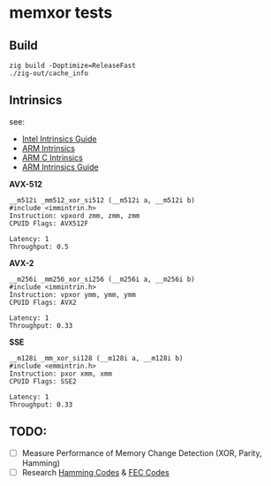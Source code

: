 # memxor tests

## Build

```
zig build -Doptimize=ReleaseFast
./zig-out/cache_info
```

## Intrinsics

see:
- [Intel Intrinsics Guide](https://software.intel.com/sites/landingpage/IntrinsicsGuide/)
- [ARM Intrinsics](https://developer.arm.com/architectures/instruction-sets/intrinsics/)
- [ARM C Intrinsics](https://developer.arm.com/documentation/dui0491/i/Using-NEON-Support/Intrinsics)
- [ARM Intrinsics Guide](https://developer.arm.com/documentation/den0018/a/NEON-Intrinsics/)


**AVX-512**
```
__m512i _mm512_xor_si512 (__m512i a, __m512i b)
#include <immintrin.h>
Instruction: vpxord zmm, zmm, zmm
CPUID Flags: AVX512F

Latency: 1
Throughput: 0.5
```

**AVX-2**
```
__m256i _mm256_xor_si256 (__m256i a, __m256i b)
#include <immintrin.h>
Instruction: vpxor ymm, ymm, ymm
CPUID Flags: AVX2

Latency: 1
Throughput: 0.33
```

**SSE**
```
__m128i _mm_xor_si128 (__m128i a, __m128i b)
#include <emmintrin.h>
Instruction: pxor xmm, xmm
CPUID Flags: SSE2

Latency: 1
Throughput: 0.33
```

## TODO:

- [ ] Measure Performance of Memory Change Detection (XOR, Parity, Hamming)
- [ ] Research [Hamming Codes](https://en.wikipedia.org/wiki/Hamming_code) & [FEC Codes](https://en.wikipedia.org/wiki/Error_correction_code#Forward_error_correction)
